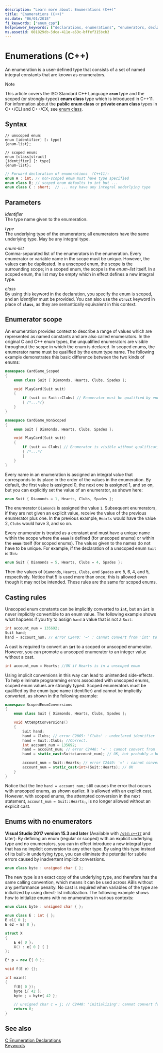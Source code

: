 ```yaml
---
description: "Learn more about: Enumerations (C++)"
title: "Enumerations (C++)"
ms.date: "06/01/2018"
f1_keywords: ["enum_cpp"]
helpviewer_keywords: ["declarations, enumerations", "enumerators, declaring", "enum keyword [C++]", "named constants, enumeration declarations", "declaring enumerations"]
ms.assetid: 081829db-5dca-411e-a53c-bffef315bcb3
---
```

# Enumerations (C++)

An enumeration is a user-defined type that consists of a set of named integral constants that are known as enumerators.

> [!NOTE]
> This article covers the ISO Standard C++ Language **`enum`** type and the scoped (or strongly-typed) **enum class** type which is introduced in C++11. For information about the **public enum class** or **private enum class** types in C++/CLI and C++/CX, see [enum class](../extensions/enum-class-cpp-component-extensions.md).

## Syntax

```
// unscoped enum:
enum [identifier] [: type]
{enum-list};

// scoped enum:
enum [class|struct]
[identifier] [: type]
{enum-list};
```

```cpp
// Forward declaration of enumerations  (C++11):
enum A : int; // non-scoped enum must have type specified
enum class B; // scoped enum defaults to int but ...
enum class C : short;  // ... may have any integral underlying type
```

## Parameters

*identifier*<br/>
The type name given to the enumeration.

*type*<br/>
The underlying type of the enumerators; all enumerators have the same underlying type. May be any integral type.

*enum-list*<br/>
Comma-separated list of the enumerators in the enumeration. Every enumerator or variable name in the scope must be unique. However, the values can be duplicated. In a unscoped enum, the scope is the surrounding scope; in a scoped enum, the scope is the *enum-list* itself.  In a scoped enum, the list may be empty which in effect defines a new integral type.

*class*<br/>
By using this keyword in the declaration, you specify the enum is scoped, and an *identifier* must be provided. You can also use the **`struct`** keyword in place of **`class`**, as they are semantically equivalent in this context.

## Enumerator scope

An enumeration provides context to describe a range of values which are represented as named constants and are also called enumerators. In the original C and C++ enum types, the unqualified enumerators are visible throughout the scope in which the enum is declared. In scoped enums, the enumerator name must be qualified by the enum type name. The following example demonstrates this basic difference between the two kinds of enums:

```cpp
namespace CardGame_Scoped
{
    enum class Suit { Diamonds, Hearts, Clubs, Spades };

    void PlayCard(Suit suit)
    {
        if (suit == Suit::Clubs) // Enumerator must be qualified by enum type
        { /*...*/}
    }
}

namespace CardGame_NonScoped
{
    enum Suit { Diamonds, Hearts, Clubs, Spades };

    void PlayCard(Suit suit)
    {
        if (suit == Clubs) // Enumerator is visible without qualification
        { /*...*/
        }
    }
}
```

Every name in an enumeration is assigned an integral value that corresponds to its place in the order of the values in the enumeration. By default, the first value is assigned 0, the next one is assigned 1, and so on, but you can explicitly set the value of an enumerator, as shown here:

```cpp
enum Suit { Diamonds = 1, Hearts, Clubs, Spades };
```

The enumerator `Diamonds` is assigned the value `1`. Subsequent enumerators, if they are not given an explicit value, receive the value of the previous enumerator plus one. In the previous example, `Hearts` would have the value 2, `Clubs` would have 3, and so on.

Every enumerator is treated as a constant and must have a unique name within the scope where the **`enum`** is defined (for unscoped enums) or within the **`enum`** itself (for scoped enums). The values given to the names do not have to be unique. For example, if the declaration of a unscoped enum `Suit` is this:

```cpp
enum Suit { Diamonds = 5, Hearts, Clubs = 4, Spades };
```

Then the values of `Diamonds`, `Hearts`, `Clubs`, and `Spades` are 5, 6, 4, and 5, respectively. Notice that 5 is used more than once; this is allowed even though it may not be intended. These rules are the same for scoped enums.

## Casting rules

Unscoped enum constants can be implicitly converted to **`int`**, but an **`int`** is never implicitly convertible to an enum value. The following example shows what happens if you try to assign `hand` a value that is not a `Suit`:

```cpp
int account_num = 135692;
Suit hand;
hand = account_num; // error C2440: '=' : cannot convert from 'int' to 'Suit'
```

A cast is required to convert an **`int`** to a scoped or unscoped enumerator. However, you can promote a unscoped enumerator to an integer value without a cast.

```cpp
int account_num = Hearts; //OK if Hearts is in a unscoped enum
```

Using implicit conversions in this way can lead to unintended side-effects. To help eliminate programming errors associated with unscoped enums, scoped enum values are strongly typed. Scoped enumerators must be qualified by the enum type name (identifier) and cannot be implicitly converted, as shown in the following example:

```cpp
namespace ScopedEnumConversions
{
    enum class Suit { Diamonds, Hearts, Clubs, Spades };

    void AttemptConversions()
    {
        Suit hand;
        hand = Clubs; // error C2065: 'Clubs' : undeclared identifier
        hand = Suit::Clubs; //Correct.
        int account_num = 135692;
        hand = account_num; // error C2440: '=' : cannot convert from 'int' to 'Suit'
        hand = static_cast<Suit>(account_num); // OK, but probably a bug!!!

        account_num = Suit::Hearts; // error C2440: '=' : cannot convert from 'Suit' to 'int'
        account_num = static_cast<int>(Suit::Hearts); // OK
    }
}
```

Notice that the line `hand = account_num;` still causes the error that occurs with unscoped enums, as shown earlier. It is allowed with an explicit cast. However, with scoped enums, the attempted conversion in the next statement, `account_num = Suit::Hearts;`, is no longer allowed without an explicit cast.

## <a name="no_enumerators"></a> Enums with no enumerators

**Visual Studio 2017 version 15.3 and later** (Available with [`/std:c++17`](../build/reference/std-specify-language-standard-version.md) and later): By defining an enum (regular or scoped) with an explicit underlying type and no enumerators, you can in effect introduce a new integral type that has no implicit conversion to any other type. By using this type instead of its built-in underlying type, you can eliminate the potential for subtle errors caused by inadvertent implicit conversions.

```cpp
enum class byte : unsigned char { };
```

The new type is an exact copy of the underlying type, and therefore has the same calling convention, which means it can be used across ABIs without any performance penalty. No cast is required when variables of the type are initialized by using direct-list initialization. The following example shows how to initialize enums with no enumerators in various contexts:

```cpp
enum class byte : unsigned char { };

enum class E : int { };
E e1{ 0 };
E e2 = E{ 0 };

struct X
{
    E e{ 0 };
    X() : e{ 0 } { }
};

E* p = new E{ 0 };

void f(E e) {};

int main()
{
    f(E{ 0 });
    byte i{ 42 };
    byte j = byte{ 42 };

    // unsigned char c = j; // C2440: 'initializing': cannot convert from 'byte' to 'unsigned char'
    return 0;
}
```

## See also

[C Enumeration Declarations](../c-language/c-enumeration-declarations.md)<br/>
[Keywords](../cpp/keywords-cpp.md)
